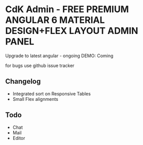 # CdK Admin - FREE PREMIUM ANGULAR 6 MATERIAL DESIGN+FLEX LAYOUT ADMIN PANEL

Upgrade to latest angular - ongoing
DEMO: Coming


for bugs use github issue tracker 

## Changelog
- Integrated sort on Responsive Tables
- Small Flex alignments

## Todo
- Chat
- Mail
- Editor
